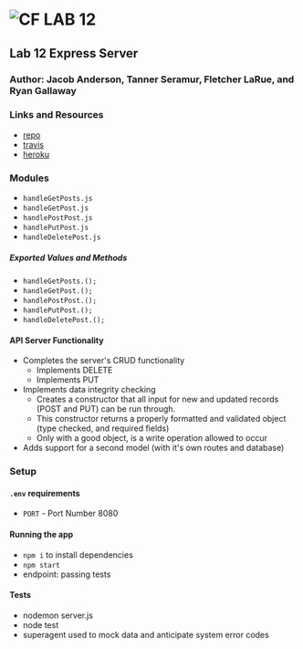 ![CF](http://i.imgur.com/7v5ASc8.png) LAB 12
=================================================

## Lab 12 Express Server

### Author: Jacob Anderson, Tanner Seramur, Fletcher LaRue, and Ryan Gallaway

### Links and Resources
* [repo](https://github.com/TannerSeramur/12-express)
* [travis](https://www.travis-ci.com/TannerSeramur/12-express)
* [heroku](https://lab12-express-rg-ts-ja-fl.herokuapp.com)

### Modules
* `handleGetPosts.js`
* `handleGetPost.js`
* `handlePostPost.js`
* `handlePutPost.js`
* `handleDeletePost.js`
##### Exported Values and Methods
* `handleGetPosts.();`
* `handleGetPost.();`
* `handlePostPost.();`
* `handlePutPost.();`
* `handleDeletePost.();`



#### API Server Functionality
* Completes the server's CRUD functionality
  * Implements DELETE
  * Implements PUT
* Implements data integrity checking
  * Creates a constructor that all input for new and updated records (POST and PUT) can be run through.
  * This constructor returns a properly formatted and validated object (type checked, and required fields)
  * Only with a good object, is a write operation allowed to occur
* Adds support for a second model (with it's own routes and database)

### Setup
#### `.env` requirements
* `PORT` - Port Number 8080

#### Running the app
* `npm i` to install dependencies
* `npm start`
* endpoint: passing tests
#### Tests
* nodemon server.js
* node test
* superagent used to mock data and anticipate system error codes

